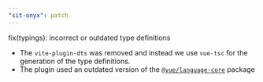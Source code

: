 ```yaml
---
"sit-onyx": patch
---
```


fix(typings): incorrect or outdated type definitions

- The `vite-plugin-dts` was removed and instead we use `vue-tsc` for the generation of the type definitions.
- The plugin used an outdated version of the [`@vue/language-core`](https://www.npmjs.com/package/%40vue%2Flanguage-core) package
